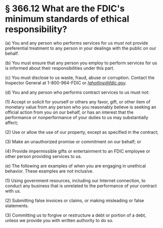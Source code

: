 # § 366.12   What are the FDIC's minimum standards of ethical responsibility?

(a) You and any person who performs services for us must not provide preferential treatment to any person in your dealings with the public on our behalf. 


(b) You must ensure that any person you employ to perform services for us is informed about their responsibilities under this part. 


(c) You must disclose to us waste, fraud, abuse or corruption. Contact the Inspector General at 1-800-964-FDIC or *Ighotline@fdic.gov.*

(d) You and any person who performs contract services to us must not: 


(1) Accept or solicit for yourself or others any favor, gift, or other item of monetary value from any person who you reasonably believe is seeking an official action from you on our behalf, or has an interest that the performance or nonperformance of your duties to us may substantially affect;


(2) Use or allow the use of our property, except as specified in the contract; 


(3) Make an unauthorized promise or commitment on our behalf; or 


(4) Provide impermissible gifts or entertainment to an FDIC employee or other person providing services to us. 


(e) The following are examples of when you are engaging in unethical behavior. These examples are not inclusive. 


(1) Using government resources, including our Internet connection, to conduct any business that is unrelated to the performance of your contract with us. 


(2) Submitting false invoices or claims, or making misleading or false statements. 


(3) Committing us to forgive or restructure a debt or portion of a debt, unless we provide you with written authority to do so. 





